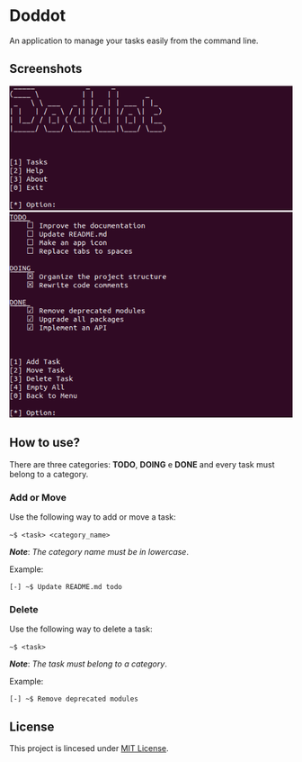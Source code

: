 # Doddot

An application to manage your tasks easily from the command line.

## Screenshots

<img src="screenshots/doddot.png" alt="Doddot home">
<img src="screenshots/doddot-1.png" alt="Doddot tasks">

## How to use?

There are three categories: **TODO**, **DOING** e **DONE** and every task must belong to a category.

### Add or Move

Use the following way to add or move a task:

`~$ <task> <category_name>`

***Note***: *The category name must be in lowercase*.

Example:

```
[-] ~$ Update README.md todo
```

### Delete

Use the following way to delete a task:

`~$ <task>`

***Note***: *The task must belong to a category*.

Example:

```
[-] ~$ Remove deprecated modules
```

## License

This project is lincesed under [MIT License](LICENSE).
